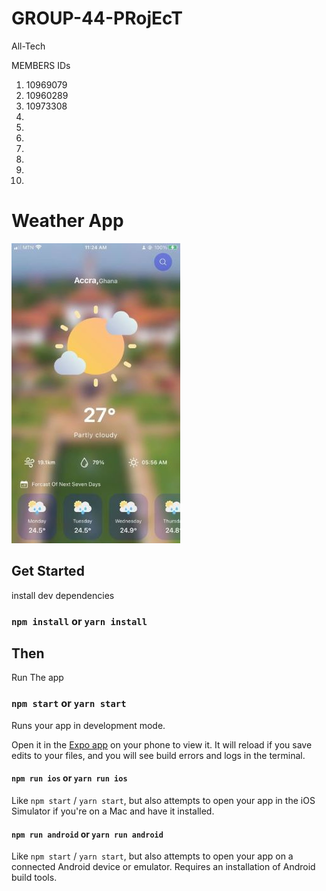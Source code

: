 # GROUP-44-PRojEcT
All-Tech 

MEMBERS IDs
1. 10969079
2. 10960289
3. 10973308
4. 
5. 
6. 
7. 
8. 
9. 
10. 
# Weather App
![Image](./assets/photo_2023-07-24_11-32-04.jpg)
## Get Started

install dev dependencies

### `npm install` or `yarn install`

## Then

Run The app

### `npm start` or `yarn start`

Runs your app in development mode.

Open it in the [Expo app](https://expo.io) on your phone to view it. It will reload if you save edits to your files, and you will see build errors and logs in the terminal.

#### `npm run ios` or `yarn run ios`
Like `npm start` / `yarn start`, but also attempts to open your app in the iOS Simulator if you're on a Mac and have it installed.

#### `npm run android` or `yarn run android`
Like `npm start` / `yarn start`, but also attempts to open your app on a connected Android device or emulator. Requires an installation of Android build tools.
<br />